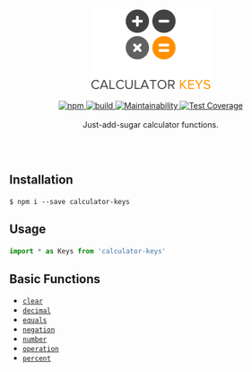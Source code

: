<p align="center">
<br/><br/>
<img src="https://raw.githubusercontent.com/adelonzeta/calculator-keys/master/logo.png" alt="Calculator Keys" />
<br/><br/>
<a href="https://www.npmjs.com/package/calculator-keys">
  <img src="https://img.shields.io/npm/v/calculator-keys.svg?colorB=4CC61E" alt="npm" />
</a>
<a href="https://travis-ci.org/adelonzeta/calculator-keys">
  <img src="https://img.shields.io/travis/adelonzeta/calculator-keys.svg" alt="build" />
</a>
<a href="https://codeclimate.com/github/adelonzeta/calculator-keys/maintainability">
  <img src="https://img.shields.io/codeclimate/maintainability/adelonzeta/calculator-keys.svg" alt="Maintainability" />
</a>
<a href="https://codeclimate.com/github/adelonzeta/calculator-keys/test_coverage">
  <img src="https://img.shields.io/codeclimate/coverage/adelonzeta/calculator-keys.svg" alt="Test Coverage" />
</a>
<br/><br/>
Just-add-sugar calculator functions.
</p>
<br/><br/>

## Installation
```shell
$ npm i --save calculator-keys
```

## Usage
```javascript
import * as Keys from 'calculator-keys'
```

## Basic Functions
* [`clear`](#clear)
* [`decimal`](#decimal)
* [`equals`](#equals)
* [`negation`](#negation)
* [`number`](#number)
* [`operation`](#operation)
* [`percent`](#percent)